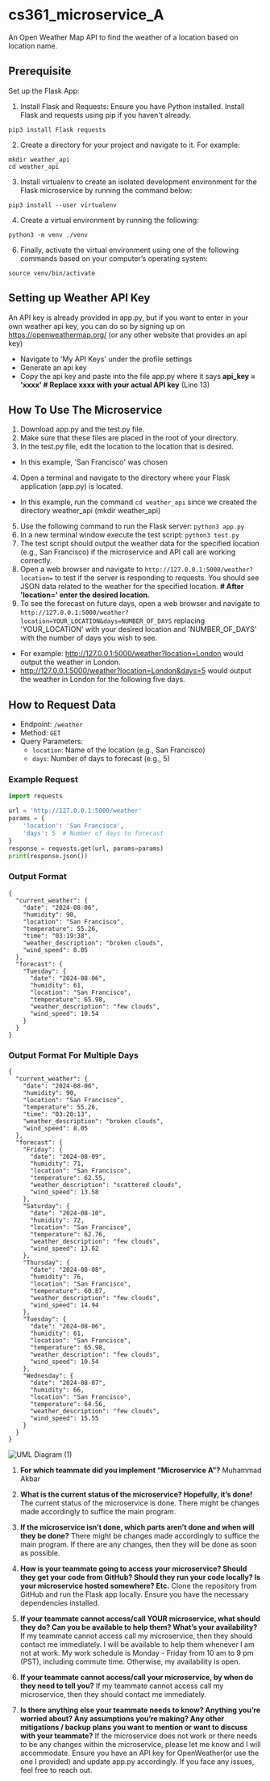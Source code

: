 # cs361_microservice_A

An Open Weather Map API to find the weather of a location based on location name.

## Prerequisite 
Set up the Flask App:
1. Install Flask and Requests: Ensure you have Python installed. Install Flask and requests using pip if you haven't already.
```
pip3 install Flask requests
```
   
2. Create a directory for your project and navigate to it. For example:
```
mkdir weather_api
cd weather_api
```

3. Install virtualenv to create an isolated development environment for the Flask microservice by running the command below:
```
pip3 install --user virtualenv
```

4. Create a virtual environment by running the following:
```
python3 -m venv ./venv
```

6. Finally, activate the virtual environment using one of the following commands based on your computer’s operating system:
```
source venv/bin/activate
```
## Setting up Weather API Key

An API key is already provided in app.py, but if you want to enter in your own weather api key, you can do so by signing up on https://openweathermap.org/ (or any other website that provides an api key)
- Navigate to 'My API Keys' under the profile settings
- Generate an api key
- Copy the api key and paste into the file app.py where it says **api_key = 'xxxx' # Replace xxxx with your actual API key** (Line 13)
  
## How To Use The Microservice
1. Download app.py and the test.py file.
2. Make sure that these files are placed in the root of your directory.
3. In the test.py file, edit the location to the location that is desired.
- In this example, 'San Francisco' was chosen
4. Open a terminal and navigate to the directory where your Flask application (app.py) is located.
- In this example, run the command ```cd weather_api``` since we created the directory weather_api (mkdir weather_api)
5. Use the following command to run the Flask server: ```python3 app.py```
6. In a new terminal window execute the test script: ```python3 test.py```
7. The test script should output the weather data for the specified location (e.g., San Francisco) if the microservice and API call are working correctly.
8. Open a web browser and navigate to ```http://127.0.0.1:5000/weather?location=``` to test if the server is responding to requests. You should see JSON data related to the weather for the specified location. **# After 'location=' enter the desired location.**
9. To see the forecast on future days, open a web browser and navigate to ```http://127.0.0.1:5000/weather?location=YOUR_LOCATION&days=NUMBER_OF_DAYS``` replacing 'YOUR_LOCATION' with your desired location and 'NUMBER_OF_DAYS' with the number of days you wish to see.  
- For example: http://127.0.0.1:5000/weather?location=London would output the weather in London.
- http://127.0.0.1:5000/weather?location=London&days=5 would output the weather in London for the following five days.

## How to Request Data
- Endpoint: `/weather`
- Method: `GET`
- Query Parameters:
    - `location`: Name of the location (e.g., San Francisco)
    - `days`: Number of days to forecast (e.g., 5)

### Example Request
```python
import requests

url = 'http://127.0.0.1:5000/weather'
params = {
    'location': 'San Francisco',
    'days': 5  # Number of days to forecast
}
response = requests.get(url, params=params)
print(response.json())
```

### Output Format
```
{
  "current_weather": {
    "date": "2024-08-06",
    "humidity": 90,
    "location": "San Francisco",
    "temperature": 55.26,
    "time": "03:19:38",
    "weather_description": "broken clouds",
    "wind_speed": 8.05
  },
  "forecast": {
    "Tuesday": {
      "date": "2024-08-06",
      "humidity": 61,
      "location": "San Francisco",
      "temperature": 65.98,
      "weather_description": "few clouds",
      "wind_speed": 10.54
    }
  }
}
```

### Output Format For Multiple Days
```
{
  "current_weather": {
    "date": "2024-08-06",
    "humidity": 90,
    "location": "San Francisco",
    "temperature": 55.26,
    "time": "03:20:13",
    "weather_description": "broken clouds",
    "wind_speed": 8.05
  },
  "forecast": {
    "Friday": {
      "date": "2024-08-09",
      "humidity": 71,
      "location": "San Francisco",
      "temperature": 62.55,
      "weather_description": "scattered clouds",
      "wind_speed": 13.58
    },
    "Saturday": {
      "date": "2024-08-10",
      "humidity": 72,
      "location": "San Francisco",
      "temperature": 62.76,
      "weather_description": "few clouds",
      "wind_speed": 13.62
    },
    "Thursday": {
      "date": "2024-08-08",
      "humidity": 76,
      "location": "San Francisco",
      "temperature": 60.87,
      "weather_description": "few clouds",
      "wind_speed": 14.94
    },
    "Tuesday": {
      "date": "2024-08-06",
      "humidity": 61,
      "location": "San Francisco",
      "temperature": 65.98,
      "weather_description": "few clouds",
      "wind_speed": 10.54
    },
    "Wednesday": {
      "date": "2024-08-07",
      "humidity": 66,
      "location": "San Francisco",
      "temperature": 64.56,
      "weather_description": "few clouds",
      "wind_speed": 15.55
    }
  }
}
```

![UML Diagram (1)](https://github.com/user-attachments/assets/d949f865-9161-4e10-8b53-f2c43654bbec)

1. **For which teammate did you implement “Microservice A”?**
Muhammad Akbar


2. **What is the current status of the microservice? Hopefully, it’s done!**
The current status of the microservice is done. There might be changes made accordingly to suffice the main program.


3. **If the microservice isn’t done, which parts aren’t done and when will they be done?**
There might be changes made accordingly to suffice the main program. If there are any changes, then they will be done as soon as possible.


4. **How is your teammate going to access your microservice? Should they get your code from GitHub? Should they run your code locally? Is your microservice hosted somewhere? Etc.**
Clone the repository from GitHub and run the Flask app locally. Ensure you have the necessary dependencies installed.


5. **If your teammate cannot access/call YOUR microservice, what should they do? Can you be available to help them? What’s your availability?**
If my teammate cannot access call my microservice, then they should contact me immediately. I will be available to help them whenever I am not at work. My work schedule is Monday - Friday from 10 am to 9 pm (PST), including commute time. Otherwise, my availability is open.   


6. **If your teammate cannot access/call your microservice, by when do they need to tell you?**
If my teammate cannot access call my microservice, then they should contact me immediately. 


7. **Is there anything else your teammate needs to know? Anything you’re worried about? Any assumptions you’re making? Any other mitigations / backup plans you want to mention or want to discuss with your teammate?**
If the microservice does not work or there needs to be any changes within the microservice, please let me know and I will accommodate. Ensure you have an API key for OpenWeather(or use the one I provided) and update app.py accordingly. If you face any issues, feel free to reach out.


